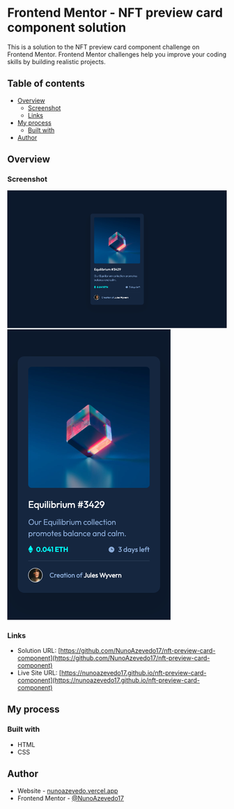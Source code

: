 # Frontend Mentor - NFT preview card component solution

This is a solution to the NFT preview card component challenge on Frontend Mentor. Frontend Mentor challenges help you improve your coding skills by building realistic projects.

## Table of contents

- [Overview](#overview)
  - [Screenshot](#screenshot)
  - [Links](#links)
- [My process](#my-process)
  - [Built with](#built-with)
- [Author](#author)

## Overview

### Screenshot

![Desktop](./screenshots/desktop.png)
![Mobile](./screenshots/mobile.png)

### Links

- Solution URL: [https://github.com/NunoAzevedo17/nft-preview-card-component](https://github.com/NunoAzevedo17/nft-preview-card-component)
- Live Site URL: [https://nunoazevedo17.github.io/nft-preview-card-component](https://nunoazevedo17.github.io/nft-preview-card-component)

## My process

### Built with

- HTML
- CSS

## Author

- Website - [nunoazevedo.vercel.app](https://nunoazevedo.vercel.app)
- Frontend Mentor - [@NunoAzevedo17](https://www.frontendmentor.io/profile/NunoAzevedo17)
